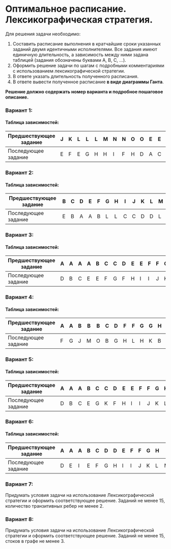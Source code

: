 # Оптимальное расписание. Лексикографическая стратегия.

Для решения задачи необходимо: 
1. Составить расписание выполнения в кратчайшие сроки указанных заданий двумя идентичными исполнителями. Все задания имеют единичную длительность, а зависимость между ними задана таблицей (задания обозначены буквами A, B, C, …).
2. Оформить решение задачи по шагам с подробными комментариями с использованием лексикографической стратегии.
2. В ответе указать длительность полученного расписания.
3. В ответе вывести полученное расписание **в виде диаграммы Ганта**.

**Решение должно содержать номер варианта и подробное пошаговое описание.**


### Вариант 1:
#### Таблица зависимостей:

| Предшествующее задание | J | K | L | L | L | M | N | N | O | O | E | E | F | G | G | H | I | С | F |
|------------------------|---|---|---|---|---|---|---|---|---|---|---|---|---|---|---|---|---|---|---|
| Последующее задание    | E | F | E | G | H | H | I | F | H | D | A | C | B | B | D | C | B | D | С |

### Вариант 2:
#### Таблица зависимостей:

|Предшествующее задание| B | C | D | E | F | G | H | I | J | K | L | M |
|----------------------|---|---|---|---|---|---|---|---|---|---|---|---|
|Последующее задание   | E | B | A | A | B | L | L | C | C | D | D | L |

### Вариант 3:
#### Таблица зависимостей:

| Предшествующее задание | A | A | A | A | B | C | C | D | E | E | F | F | G | H | I | J | J | K | K |
|------------------------|---|---|---|---|---|---|---|---|---|---|---|---|---|---|---|---|---|---|---|
| Последующее задание    | D | B | C | E | E | F | G | F | H | I | I | J | K | L | L | M | N | N | O | 

### Вариант 4:
#### Таблица зависимостей:

| Предшествующее задание | A | A | B | B | B | C | D | F | F | G | G | H | H | I | K | L | L |
|------------------------|---|---|---|---|---|---|---|---|---|---|---|---|---|---|---|---|---|
| Последующее задание    | F | G | J | M | O | B | G | H | L | H | K | B | C | B | C | B | J |


### Вариант 5:
#### Таблица зависимостей:

| Предшествующее задание | A | A | A | B | C | C | D | E | E | F | F | G | H | I | J | J | K |
|------------------------|---|---|---|---|---|---|---|---|---|---|---|---|---|---|---|---|---|
| Последующее задание    | D | B | C | E | G | K | F | H | I | I | J | K | L | L | M | N | N |


### Вариант 6:
#### Таблица зависимостей:

| Предшествующее задание | A | A | A | B | C | D | D | E | F | F | G | H | I | J | K | L | M |
|------------------------|---|---|---|---|---|---|---|---|---|---|---|---|---|---|---|---|---|
| Последующее задание    | D | E | I | E | F | G | H | I | I | J | K | L | M | N | O | O | O |

### Вариант 7:
Придумать условия задачи на использование Лексикографической стратегии и оформить соответствующее решение. Заданий не менее 15, количество транзитивных ребер не менее 2.


### Вариант 8:
Придумать условия задачи на использование Лексикографической стратегии и оформить соответствующее решение. Заданий не менее 15, стоков в графе не менее 3.

